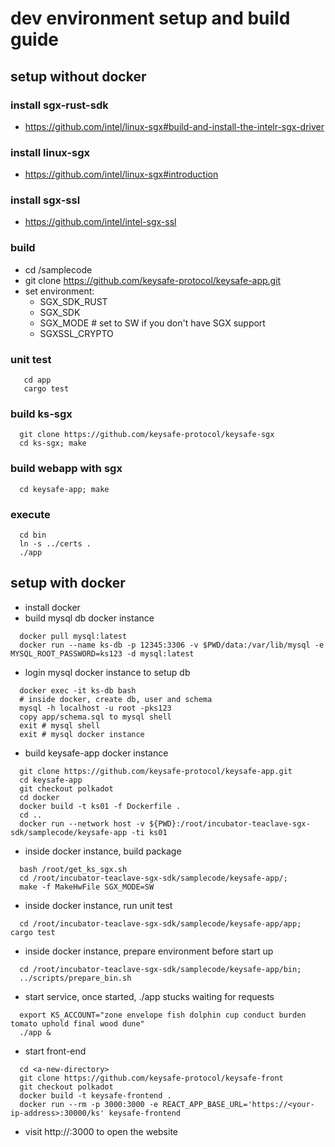 # dev environment setup and build guide
## setup without docker
### install sgx-rust-sdk
+ https://github.com/intel/linux-sgx#build-and-install-the-intelr-sgx-driver
### install linux-sgx 
+ https://github.com/intel/linux-sgx#introduction
### install sgx-ssl
+ https://github.com/intel/intel-sgx-ssl
### build
+ cd <sgx-rust-sdk>/samplecode
+ git clone https://github.com/keysafe-protocol/keysafe-app.git
+ set environment:
  + SGX_SDK_RUST 
  + SGX_SDK
  + SGX_MODE # set to SW if you don't have SGX support
  + SGXSSL_CRYPTO
### unit test
```
   cd app
   cargo test
```
### build ks-sgx
```
  git clone https://github.com/keysafe-protocol/keysafe-sgx
  cd ks-sgx; make
```
### build webapp with sgx
```
  cd keysafe-app; make
```
### execute
```
  cd bin
  ln -s ../certs .
  ./app
```
## setup with docker
+ install docker
+ build mysql db docker instance 
```
  docker pull mysql:latest 
  docker run --name ks-db -p 12345:3306 -v $PWD/data:/var/lib/mysql -e MYSQL_ROOT_PASSWORD=ks123 -d mysql:latest
```
+ login mysql docker instance to setup db 
```
  docker exec -it ks-db bash
  # inside docker, create db, user and schema
  mysql -h localhost -u root -pks123
  copy app/schema.sql to mysql shell
  exit # mysql shell
  exit # mysql docker instance
```
+ build keysafe-app docker instance
```
  git clone https://github.com/keysafe-protocol/keysafe-app.git
  cd keysafe-app
  git checkout polkadot
  cd docker
  docker build -t ks01 -f Dockerfile .
  cd ..
  docker run --network host -v ${PWD}:/root/incubator-teaclave-sgx-sdk/samplecode/keysafe-app -ti ks01
```
+ inside docker instance, build package
```
  bash /root/get_ks_sgx.sh
  cd /root/incubator-teaclave-sgx-sdk/samplecode/keysafe-app/;
  make -f MakeHwFile SGX_MODE=SW 
```
+ inside docker instance, run unit test
```
  cd /root/incubator-teaclave-sgx-sdk/samplecode/keysafe-app/app; cargo test
```
+ inside docker instance, prepare environment before start up
```
  cd /root/incubator-teaclave-sgx-sdk/samplecode/keysafe-app/bin;
  ../scripts/prepare_bin.sh
```
+ start service, once started, ./app stucks waiting for requests
```
  export KS_ACCOUNT="zone envelope fish dolphin cup conduct burden tomato uphold final wood dune"
  ./app &
```
+ start front-end 
```
  cd <a-new-directory>
  git clone https://github.com/keysafe-protocol/keysafe-front
  git checkout polkadot
  docker build -t keysafe-frontend .
  docker run --rm -p 3000:3000 -e REACT_APP_BASE_URL='https://<your-ip-address>:30000/ks' keysafe-frontend
```
+ visit http://<your-ip-address>:3000 to open the website
